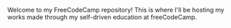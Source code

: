 Welcome to my FreeCodeCamp repository!
This is where I'll be hosting my works made through my self-driven education at freeCodeCamp.
